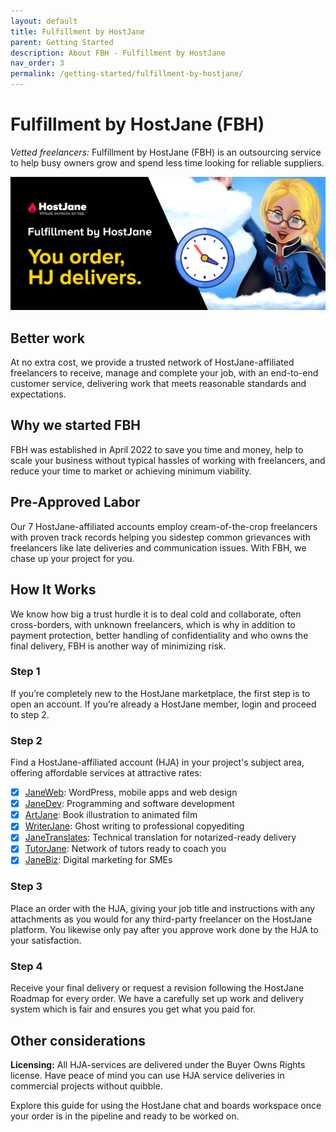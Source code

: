 ```yaml
---
layout: default
title: Fulfillment by HostJane
parent: Getting Started
description: About FBH - Fulfillment by HostJane
nav_order: 3
permalink: /getting-started/fulfillment-by-hostjane/
---
```


# Fulfillment by HostJane (FBH)

*Vetted freelancers:* Fulfillment by HostJane (FBH) is an outsourcing service to help busy owners grow and spend less time looking for reliable suppliers.

![](/assets/fbh.jpeg)

## Better work

At no extra cost, we provide a trusted network of HostJane-affiliated freelancers to receive, manage and complete your job, with an end-to-end customer service, delivering work that meets reasonable standards and expectations.

## Why we started FBH

FBH was established in April 2022 to save you time and money, help to scale your business without typical hassles of working with freelancers, and reduce your time to market or achieving minimum viability.

## Pre-Approved Labor

Our 7 HostJane-affiliated accounts employ cream-of-the-crop freelancers with proven track records helping you sidestep common grievances with freelancers like late deliveries and communication issues. With FBH, we chase up your project for you.

## How It Works

We know how big a trust hurdle it is to deal cold and collaborate, often cross-borders, with unknown freelancers, which is why in addition to payment protection, better handling of confidentiality and who owns the final delivery, FBH is another way of minimizing risk.

### Step 1

If you’re completely new to the HostJane marketplace, the first step is to open an account. If you’re already a HostJane member, login and proceed to step 2.

### Step 2

Find a HostJane-affiliated account (HJA) in your project's subject area, offering affordable services at attractive rates:

- [x] [JaneWeb](http://www.hostjane.com/marketplace/janeweb): WordPress, mobile apps and web design
- [x] [JaneDev](http://www.hostjane.com/marketplace/janedev): Programming and software development
- [x] [ArtJane](http://www.hostjane.com/marketplace/artjane): Book illustration to animated film
- [x] [WriterJane](http://www.hostjane.com/marketplace/writerjane): Ghost writing to professional copyediting
- [x] [JaneTranslates](http://www.hostjane.com/marketplace/janetranslates): Technical translation for notarized-ready delivery
- [x] [TutorJane](http://www.hostjane.com/marketplace/tutorjane): Network of tutors ready to coach you
- [x] [JaneBiz](http://www.hostjane.com/marketplace/janebiz): Digital marketing for SMEs

### Step 3

Place an order with the HJA, giving your job title and instructions with any attachments as you would for any third-party freelancer on the HostJane platform. You likewise only pay after you approve work done by the HJA to your satisfaction.

### Step 4

Receive your final delivery or request a revision following the HostJane Roadmap for every order. We have a carefully set up work and delivery system which is fair and ensures you get what you paid for.

## Other considerations

**Licensing:** All HJA-services are delivered under the Buyer Owns Rights license. Have peace of mind you can use HJA service deliveries in commercial projects without quibble.

Explore this guide for using the HostJane chat and boards workspace once your order is in the pipeline and ready to be worked on.